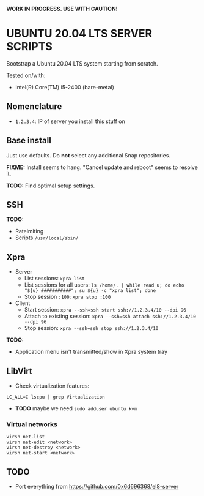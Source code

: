 **WORK IN PROGRESS. USE WITH CAUTION!**

# UBUNTU 20.04 LTS SERVER SCRIPTS

Bootstrap a Ubuntu 20.04 LTS system starting from scratch.

Tested on/with:

- Intel(R) Core(TM) i5-2400 (bare-metal)

## Nomenclature 

- `1.2.3.4`: IP of server you install this stuff on

## Base install

Just use defaults. Do **not** select any additional Snap repositories.

**FIXME:** Install seems to hang. "Cancel update and reboot" seems to resolve it.

**TODO:** Find optimal setup settings.

## SSH

**TODO:**

- Ratelmiting
- Scripts `/usr/local/sbin/`


## Xpra

- Server
	- List sessions: `xpra list`
	- List sessions for all users: `ls /home/. | while read u; do echo "${u} ###########"; su ${u} -c "xpra list"; done`
	- Stop session `:100`: `xpra stop :100` 
- Client
	- Start session: `xpra --ssh=ssh start ssh://1.2.3.4/10 --dpi 96`
	- Attach to existing session: `xpra --ssh=ssh attach ssh://1.2.3.4/10 --dpi 96`
	- Stop session: `xpra --ssh=ssh stop ssh://1.2.3.4/10`

**TODO:**

- Application menu isn't transmitted/show in Xpra system tray

## LibVirt

- Check virtualization features:

```
LC_ALL=C lscpu | grep Virtualization
```

- **TODO** maybe we need `sudo adduser ubuntu kvm`

### Virtual networks

```
virsh net-list
virsh net-edit <network>
virsh net-destroy <network>
virsh net-start <network>
```

## TODO

- Port everything from <https://github.com/0x6d696368/el8-server>

